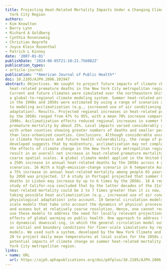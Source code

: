 ```yaml
---
title: Projecting Heat-Related Mortality Impacts Under a Changing Climate in the New
  York City Region
authors:
- Kim Knowlton
- Barry Lynn
- Richard A Goldberg
- Cynthia Rosenzweig
- Christian Hogrefe
- Joyce Klein Rosenthal
- Patrick L Kinney
date: '2007-01-01'
publishDate: '2024-06-05T21:10:21.756082Z'
publication_types:
- article-journal
publication: '*American Journal of Public Health*'
doi: 10.2105/AJPH.2006.102947
abstract: Objectives. We sought to project future impacts of climate change on summer
  heat-related premature deaths in the New York City metropolitan region. Methods.
  Current and future climates were simulated over the northeastern United States with
  a global-to-regional climate modeling system. Summer heat-related premature deaths
  in the 1990s and 2050s were estimated by using a range of scenarios and approaches
  to modeling acclimatization (e.g., increased use of air conditioning, gradual physiological
  adaptation). Results. Projected regional increases in heat-related premature mortality
  by the 2050s ranged from 47% to 95%, with a mean 70% increase compared with the
  1990s. Acclimatization effects reduced regional increases in summer heat-related
  premature mortality by about 25%. Local impacts varied considerably across the region,
  with urban counties showing greater numbers of deaths and smaller percentage increases
  than less-urbanized counties. Conclusions. Although considerable uncertainty exists
  in climate forecasts and future health vulnerability, the range of projections we
  developed suggests that by midcentury, acclimatization may not completely mitigate
  the effects of climate change in the New York City metropolitan region, which would
  result in an overall net increase in heat-related premature mortality. relatively
  coarse spatial scales. A global climate model applied in the United Kingdom projected
  a 250% increase in annual heat-related deaths by the 2050s across 4 greenhouse gas
  scenarios. 16 With a high-emission-change scenario in 6 temperate Australian cities,
  a 75% increase in annual heat-related mortality among people 65 years and older
  by 2050 was projected. 17 A study in Portugal projected that summer heat-related
  deaths in Lisbon may increase by up to 6 times by the 2050s. 18 A regional impacts
  study of Califor-nia concluded that by the latter decades of the 21st century, summer
  heat-related mortality could be 2 to 7 times greater than it is now, even after
  taking possible heat acclimatization (e.g., increased use of air conditioning, gradual
  physiological adaptation) into account. 19 General circulation models are global
  scale models that take into account the dynamics of physical processes in the atmosphere
  and oceans but at relatively coarse resolution. Hence, one cannot realistically
  use these models to address the need for locally relevant projections of the potential
  effects of global warming on public health. One approach to address this limitation
  is dynamical downscal-ing, in which the general circulation model outputs are used
  as initial and boundary conditions for finer-scale simulations by regional climate
  models. We used such a system, developed by the New York Climate and Health Project,
  20 to project daily mean temperatures at local scales for the 2050s and to evaluate
  potential impacts of climate change on summer heat-related mortality in the New
  York City metropolitan region.
links:
- name: URL
  url: https://ajph.aphapublications.org/doi/pdfplus/10.2105/AJPH.2006.102947
---
```

